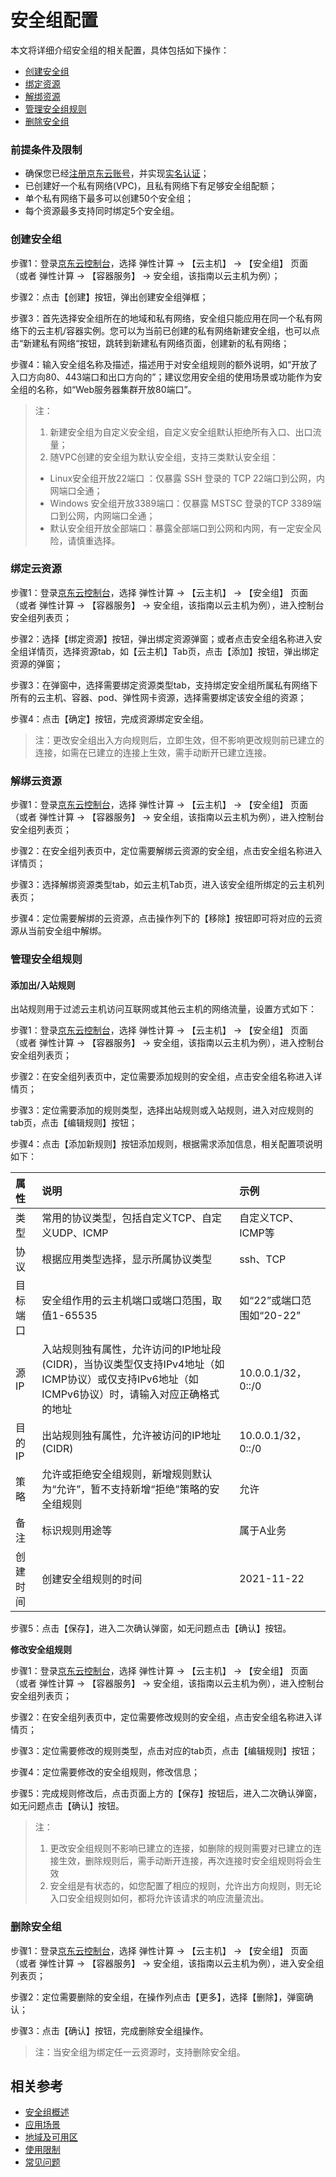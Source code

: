 # 安全组配置

本文将详细介绍安全组的相关配置，具体包括如下操作：

- [创建安全组](security-group-configuration#user-content-1)
- [绑定资源](security-group-configuration#user-content-2)
- [解绑资源](security-group-configuration#user-content-3)
- [管理安全组规则](security-group-configuration#user-content-4)
- [删除安全组](security-group-configuration#user-content-5)

### 前提条件及限制

- 确保您已经[注册京东云账号](https://user.jdcloud.com/register?returnUrl=https%3A%2F%2Fwww.jdcloud.com%2F)，并实现[实名认证](https://docs.jdcloud.com/cn/real-name-verification/introduction)；
- 已创建好一个私有网络(VPC)，且私有网络下有足够安全组配额；
- 单个私有网络下最多可以创建50个安全组；
- 每个资源最多支持同时绑定5个安全组。


### 创建安全组

<div id="user-content-1"> </div>

步骤1：登录[京东云控制台](https://login.jdcloud.com/?returnUrl=https%3A%2F%2Fwww.jdcloud.com%2F)，选择 弹性计算 -> 【云主机】 -> 【安全组】 页面（或者 弹性计算 -> 【容器服务】 -> 安全组，该指南以云主机为例）；

步骤2：点击【创建】按钮，弹出创建安全组弹框；


步骤3：首先选择安全组所在的地域和私有网络，安全组只能应用在同一个私有网络下的云主机/容器实例。您可以为当前已创建的私有网络新建安全组，也可以点击“新建私有网络“按钮，跳转到新建私有网络页面，创建新的私有网络；

步骤4：输入安全组名称及描述，描述用于对安全组规则的额外说明，如“开放了入口方向80、443端口和出口方向的”；建议您用安全组的使用场景或功能作为安全组的名称，如“Web服务器集群开放80端口”。

> 注：
> 1. 新建安全组为自定义安全组，自定义安全组默认拒绝所有入口、出口流量；
> 2. 随VPC创建的安全组为默认安全组，支持三类默认安全组：
> - Linux安全组开放22端口 ：仅暴露 SSH 登录的 TCP 22端口到公网，内网端口全通；
> - Windows 安全组开放3389端口：仅暴露 MSTSC 登录的TCP 3389端口到公网，内网端口全通；
> - 默认安全组开放全部端口：暴露全部端口到公网和内网，有一定安全风险，请慎重选择。



### 绑定云资源

<div id="user-content-2"> </div>

步骤1：登录[京东云控制台](https://login.jdcloud.com/?returnUrl=https%3A%2F%2Fwww.jdcloud.com%2F)，选择 弹性计算 -> 【云主机】 -> 【安全组】 页面（或者 弹性计算 -> 【容器服务】 -> 安全组，该指南以云主机为例），进入控制台安全组列表页；

步骤2：选择【绑定资源】按钮，弹出绑定资源弹窗；或者点击安全组名称进入安全组详情页，选择资源tab，如【云主机】Tab页，点击【添加】按钮，弹出绑定资源的弹窗；

步骤3：在弹窗中，选择需要绑定资源类型tab，支持绑定安全组所属私有网络下所有的云主机、容器、pod、弹性网卡资源，选择需要绑定该安全组的资源；

步骤4：点击【确定】按钮，完成资源绑定安全组。



> 注：更改安全组出入方向规则后，立即生效，但不影响更改规则前已建立的连接，如需在已建立的连接上生效，需手动断开已建立连接。


### 解绑云资源

<div id="user-content-3"> </div>

步骤1：登录[京东云控制台](https://login.jdcloud.com/?returnUrl=https%3A%2F%2Fwww.jdcloud.com%2F)，选择 弹性计算 -> 【云主机】 -> 【安全组】 页面（或者 弹性计算 -> 【容器服务】 -> 安全组，该指南以云主机为例），进入控制台安全组列表页；

步骤2：在安全组列表页中，定位需要解绑云资源的安全组，点击安全组名称进入详情页；

步骤3：选择解绑资源类型tab，如云主机Tab页，进入该安全组所绑定的云主机列表页；

步骤4：定位需要解绑的云资源，点击操作列下的【移除】按钮即可将对应的云资源从当前安全组中解绑。




### 管理安全组规则
<div id="user-content-4"> </div>

#### 添加出/入站规则
出站规则用于过滤云主机访问互联网或其他云主机的网络流量，设置方式如下：

步骤1：登录[京东云控制台](https://login.jdcloud.com/?returnUrl=https%3A%2F%2Fwww.jdcloud.com%2F)，选择 弹性计算 -> 【云主机】 -> 【安全组】 页面（或者 弹性计算 -> 【容器服务】 -> 安全组，该指南以云主机为例），进入控制台安全组列表页；

步骤2：在安全组列表页中，定位需要添加规则的安全组，点击安全组名称进入详情页；

步骤3：定位需要添加的规则类型，选择出站规则或入站规则，进入对应规则的tab页，点击【编辑规则】按钮；
 
步骤4：点击【添加新规则】按钮添加规则，根据需求添加信息，相关配置项说明如下：

|属性|说明|示例|
|:-----------|:----------|:------------|
|类型|常用的协议类型，包括自定义TCP、自定义UDP、ICMP|自定义TCP、ICMP等|
|协议|根据应用类型选择，显示所属协议类型|ssh、TCP|
|目标端口|安全组作用的云主机端口或端口范围，取值1-65535|如“22”或端口范围如“20-22”|
|源IP|入站规则独有属性，允许访问的IP地址段(CIDR)，当协议类型仅支持IPv4地址（如ICMP协议）或仅支持IPv6地址（如ICMPv6协议）时，请输入对应正确格式的地址|10.0.0.1/32，0::/0|
|目的IP|出站规则独有属性，允许被访问的IP地址(CIDR)|10.0.0.1/32，0::/0|
|策略|允许或拒绝安全组规则，新增规则默认为“允许”，暂不支持新增“拒绝”策略的安全组规则|允许|
|备注|标识规则用途等|属于A业务|
|创建时间|创建安全组规则的时间|2021-11-22

步骤5：点击【保存】，进入二次确认弹窗，如无问题点击【确认】按钮。

**修改安全组规则**

步骤1：登录[京东云控制台](https://login.jdcloud.com/?returnUrl=https%3A%2F%2Fwww.jdcloud.com%2F)，选择 弹性计算 -> 【云主机】 -> 【安全组】 页面（或者 弹性计算 -> 【容器服务】 -> 安全组，该指南以云主机为例），进入控制台安全组列表页；

步骤2：在安全组列表页中，定位需要修改规则的安全组，点击安全组名称进入详情页；

步骤3：定位需要修改的规则类型，点击对应的tab页，点击【编辑规则】按钮；

步骤4：定位需要修改的安全组规则，修改信息；

步骤5：完成规则修改后，点击页面上方的【保存】按钮后，进入二次确认弹窗，如无问题点击【确认】按钮。


> 注：
> 1. 更改安全组规则不影响已建立的连接，如删除的规则需要对已建立的连接生效，删除规则后，需手动断开连接，再次连接时安全组规则将会生效
> 2. 安全组是有状态的，如您配置了相应的规则，允许出方向规则，则无论入口安全组规则如何，都将允许该请求的响应流量流出。


### 删除安全组

步骤1：登录[京东云控制台](https://login.jdcloud.com/?returnUrl=https%3A%2F%2Fwww.jdcloud.com%2F)，选择 弹性计算 -> 【云主机】 -> 【安全组】 页面（或者 弹性计算 -> 【容器服务】 -> 安全组，该指南以云主机为例），进入安全组列表页；

步骤2：定位需要删除的安全组，在操作列点击【更多】，选择【删除】，弹窗确认；

步骤3：点击【确认】按钮，完成删除安全组操作。

>  注：当安全组为绑定任一云资源时，支持删除安全组。


## 相关参考

- [安全组概述](../Introduction/Features/Security-Group-Features.md)
- [应用场景](../Introduction/Application-Scenarios/Basic-Business-Into-Cloud.md)
- [地域及可用区](../Introduction/Region-Az.md)
- [使用限制](../Introduction/Restrictions.md)
- [常见问题](../FAQ/FAQ.md)
